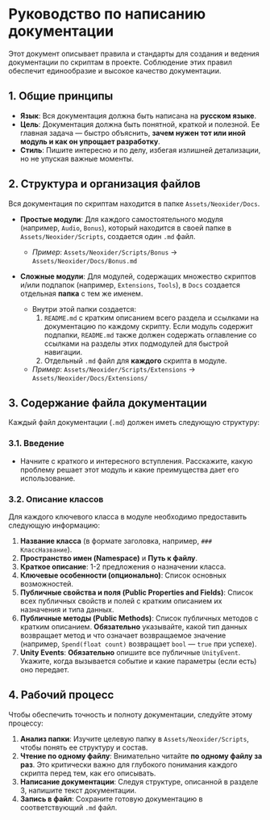 
# Руководство по написанию документации

Этот документ описывает правила и стандарты для создания и ведения документации по скриптам в проекте. Соблюдение этих правил обеспечит единообразие и высокое качество документации.

## 1. Общие принципы

- **Язык**: Вся документация должна быть написана на **русском языке**.
- **Цель**: Документация должна быть понятной, краткой и полезной. Ее главная задача — быстро объяснить, **зачем нужен тот или иной модуль и как он упрощает разработку**.
- **Стиль**: Пишите интересно и по делу, избегая излишней детализации, но не упуская важные моменты.

## 2. Структура и организация файлов

Вся документация по скриптам находится в папке `Assets/Neoxider/Docs`.

- **Простые модули**: Для каждого самостоятельного модуля (например, `Audio`, `Bonus`), который находится в своей папке в `Assets/Neoxider/Scripts`, создается один `.md` файл. 
  - *Пример*: `Assets/Neoxider/Scripts/Bonus` -> `Assets/Neoxider/Docs/Bonus.md`

- **Сложные модули**: Для модулей, содержащих множество скриптов и/или подпапок (например, `Extensions`, `Tools`), в `Docs` создается отдельная **папка** с тем же именем.
  - Внутри этой папки создается:
    1.  `README.md` с кратким описанием всего раздела и ссылками на документацию по каждому скрипту. Если модуль содержит подпапки, `README.md` также должен содержать оглавление со ссылками на разделы этих подмодулей для быстрой навигации.
    2.  Отдельный `.md` файл для **каждого** скрипта в модуле.
  - *Пример*: `Assets/Neoxider/Scripts/Extensions` -> `Assets/Neoxider/Docs/Extensions/`

## 3. Содержание файла документации

Каждый файл документации (`.md`) должен иметь следующую структуру:

### 3.1. Введение
- Начните с краткого и интересного вступления. Расскажите, какую проблему решает этот модуль и какие преимущества дает его использование.

### 3.2. Описание классов
Для каждого ключевого класса в модуле необходимо предоставить следующую информацию:

1.  **Название класса** (в формате заголовка, например, `### КлассНазвание`).
2.  **Пространство имен (Namespace)** и **Путь к файлу**.
3.  **Краткое описание**: 1-2 предложения о назначении класса.
4.  **Ключевые особенности (опционально)**: Список основных возможностей.
5.  **Публичные свойства и поля (Public Properties and Fields)**: Список всех публичных свойств и полей с кратким описанием их назначения и типа данных.
6.  **Публичные методы (Public Methods)**: Список публичных методов с кратким описанием. **Обязательно** указывайте, какой тип данных возвращает метод и что означает возвращаемое значение (например, `Spend(float count)` возвращает `bool` — `true` при успехе).
7.  **Unity Events**: **Обязательно** опишите все публичные `UnityEvent`. Укажите, когда вызывается событие и какие параметры (если есть) оно передает.

## 4. Рабочий процесс

Чтобы обеспечить точность и полноту документации, следуйте этому процессу:

1.  **Анализ папки**: Изучите целевую папку в `Assets/Neoxider/Scripts`, чтобы понять ее структуру и состав.
2.  **Чтение по одному файлу**: Внимательно читайте **по одному файлу за раз**. Это критически важно для глубокого понимания каждого скрипта перед тем, как его описывать.
3.  **Написание документации**: Следуя структуре, описанной в разделе 3, напишите текст документации.
4.  **Запись в файл**: Сохраните готовую документацию в соответствующий `.md` файл.

